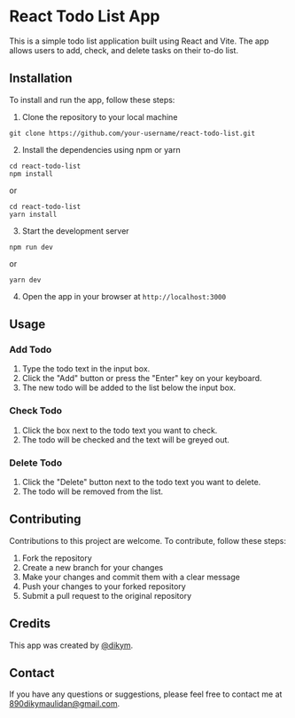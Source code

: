 # React Todo List App

This is a simple todo list application built using React and Vite. The app allows users to add, check, and delete tasks on their to-do list.

## Installation

To install and run the app, follow these steps:

1. Clone the repository to your local machine

```
git clone https://github.com/your-username/react-todo-list.git
```

2. Install the dependencies using npm or yarn

```
cd react-todo-list
npm install
```

or

```
cd react-todo-list
yarn install
```

3. Start the development server

```
npm run dev
```

or

```
yarn dev
```

4. Open the app in your browser at `http://localhost:3000`

## Usage

### Add Todo

1. Type the todo text in the input box.
2. Click the "Add" button or press the "Enter" key on your keyboard.
3. The new todo will be added to the list below the input box.

### Check Todo

1. Click the box next to the todo text you want to check.
2. The todo will be checked and the text will be greyed out.

### Delete Todo

1. Click the "Delete" button next to the todo text you want to delete.
2. The todo will be removed from the list.

## Contributing

Contributions to this project are welcome. To contribute, follow these steps:

1. Fork the repository
2. Create a new branch for your changes
3. Make your changes and commit them with a clear message
4. Push your changes to your forked repository
5. Submit a pull request to the original repository

## Credits

This app was created by [@dikym](https://github.com/dikym).

## Contact

If you have any questions or suggestions, please feel free to contact me at 890dikymaulidan@gmail.com.
